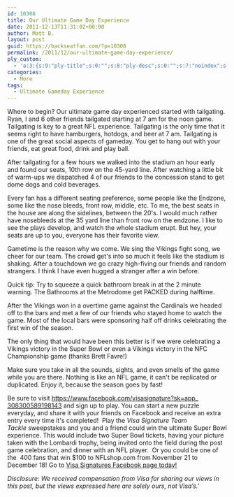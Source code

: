 ```yaml
---
id: 10308
title: Our Ultimate Game Day Experience
date: 2011-12-13T11:31:02+00:00
author: Matt B.
layout: post
guid: https://backseatfan.com/?p=10308
permalink: /2011/12/our-ultimate-game-day-experience/
ply_custom:
  - 'a:3:{s:9:"ply-title";s:0:"";s:8:"ply-desc";s:0:"";s:7:"noindex";s:0:"";}'
categories:
  - More
tags:
  - Ultimate Gameday Experience
---
```


<div class="entry">
  <p>
    Where to begin? Our ultimate game day experienced started with tailgating. Ryan, I and 6 other friends tailgated starting at 7 am for the noon game. Tailgating is key to a great NFL experience. Tailgating is the only time that it seems right to have hamburgers, hotdogs, and beer at 7 am. Tailgating is one of the great social aspects of gameday. You get to hang out with your friends, eat great food, drink and play ball.
  </p>

  <p>
    After tailgating for a few hours we walked into the stadium an hour early and found our seats, 10th row on the 45-yard line. After watching a little bit of warm-ups we dispatched 4 of our friends to the concession stand to get dome dogs and cold beverages.
  </p>

  <p>
    Every fan has a different seating preference, some people like the Endzone, some like the nose bleeds, front row, middle, etc. To me, the best seats in the house are along the sidelines, between the 20's. I would much rather have nosebleeds at the 35 yard line than front row on the endzone. I like to see the plays develop, and watch the whole stadium erupt. But hey, your seats are up to you, everyone has their favorite view.
  </p>

  <p>
    Gametime is the reason why we come. We sing the Vikings fight song, we cheer for our team. The crowd get's into so much it feels like the stadium is shaking. After a touchdown we go crazy high-fiving our friends and random strangers. I think I have even hugged a stranger after a win before.
  </p>

  <p>
    Quick tip: Try to squeeze a quick bathroom break in at the 2 minute warning. The Bathrooms at the Metrodome get PACKED during halftime.
  </p>

  <p>
    After the Vikings won in a overtime game against the Cardinals we headed off to the bars and met a few of our friends who stayed home to watch the game. Most of the local bars were sponsoring half off drinks celebrating the first win of the season.
  </p>

  <p>
    The only thing that would have been this better is if we were celebrating a Vikings victory in the Super Bowl or even a Vikings victory in the NFC Championship game (thanks Brett Favre!)
  </p>

  <p>
    Make sure you take in all the sounds, sights, and even smells of the game while you are there. Nothing is like an NFL game, it can't be replicated or duplicated. Enjoy it, because the season goes by fast!
  </p>

  <p>
    Be sure to visit <a href="https://www.facebook.com/visasignature?sk=app_308300589198143" target="_blank">https://www.facebook.com/<wbr>visasignature?sk=app_<wbr>308300589198143</wbr></wbr></a> and sign up to play. You can start a new puzzle everyday, and share it with your friends on Facebook and receive an extra entry every time it's completed!  Play the <em>Visa Signature Team Tackle</em> sweepstakes and you and a friend could win the ultimate Super Bowl experience. This would include two Super Bowl tickets, having your picture taken with the Lombardi trophy, being invited onto the field during the post game celebration, and dinner with an NFL player.  Or you could be one of the  400 fans that win $100 to NFLshop.com from November 21 to December 18! Go to <a href="%20https://www.facebook.com/visasignature?sk=app_308300589198143%20">Visa Signatures Facebook page today!</a>
  </p>

  <p>
    <em>Disclosure: We received compensation from Visa for sharing our views in this post, but the views expressed here are solely ours, not Visa’s.'</em>
  </p>
</div>

